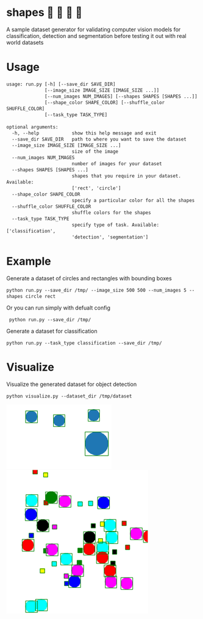 # shapes :large_blue_circle: :large_orange_diamond: :small_red_triangle: :red_circle:
A sample dataset generator for validating computer vision models for classification, detection and segmentation before testing it out with real world datasets

# Usage
```
usage: run.py [-h] [--save_dir SAVE_DIR]
              [--image_size IMAGE_SIZE [IMAGE_SIZE ...]]
              [--num_images NUM_IMAGES] [--shapes SHAPES [SHAPES ...]]
              [--shape_color SHAPE_COLOR] [--shuffle_color SHUFFLE_COLOR]
              [--task_type TASK_TYPE]

optional arguments:
  -h, --help            show this help message and exit
  --save_dir SAVE_DIR   path to where you want to save the dataset
  --image_size IMAGE_SIZE [IMAGE_SIZE ...]
                        size of the image
  --num_images NUM_IMAGES
                        number of images for your dataset
  --shapes SHAPES [SHAPES ...]
                        shapes that you require in your dataset. Available:
                        ['rect', 'circle']
  --shape_color SHAPE_COLOR
                        specify a particular color for all the shapes
  --shuffle_color SHUFFLE_COLOR
                        shuffle colors for the shapes
  --task_type TASK_TYPE
                        specify type of task. Available: ['classification',
                        'detection', 'segmentation']

```
# Example

Generate a dataset of circles and rectangles with bounding boxes
```
python run.py --save_dir /tmp/ --image_size 500 500 --num_images 5 --shapes circle rect
```

Or you can run simply with defualt config
```
 python run.py --save_dir /tmp/
```

Generate a dataset for classification
```
python run.py --task_type classification --save_dir /tmp/
```
# Visualize 

Visualize the generated dataset for object detection
```
python visualize.py --dataset_dir /tmp/dataset
```
![](imgs/shapes_2.png)
![](imgs/readme_1.png)
